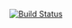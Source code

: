 [![Build Status](https://travis-ci.org/joelea/bacon-dom.svg?branch=master)](https://travis-ci.org/joelea/bacon-dom)
